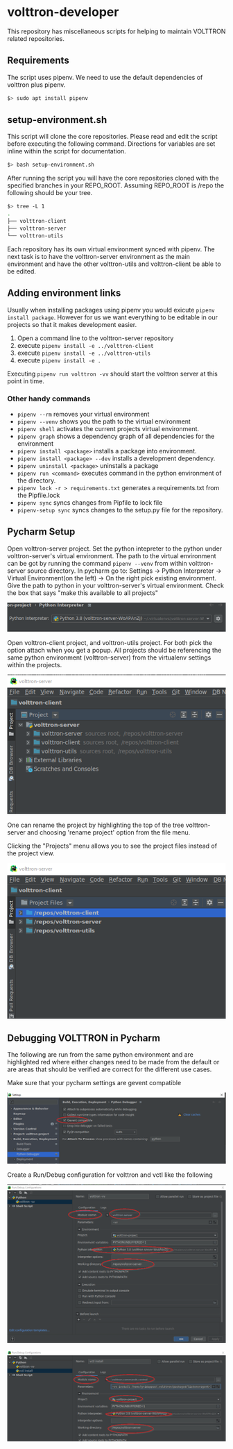 # volttron-developer

This repository has miscellaneous scripts for helping to maintain VOLTTRON
related repositories.  

## Requirements

The script uses pipenv.  We need to use the default dependencies of volttron plus
pipenv.  

```bash 
$> sudo apt install pipenv
```

## setup-environment.sh

This script will clone the core repositories.  Please read and edit the script before
executing the following command.  Directions for variables are set inline within
the script for documentation.

```bash
$> bash setup-environment.sh
```

After running the script you will have the core repositories cloned with the specified
branches in your REPO_ROOT.  Assuming REPO_ROOT is /repo the following should be your
tree.

```bash
$> tree -L 1
.
├── volttron-client
├── volttron-server
└── volttron-utils
```

Each repository has its own virtual environment synced with pipenv.  The next task
is to have the volttron-server environment as the main environment and have the other
volttron-utils and volttron-client be able to be edited.

##  Adding environment links

Usually when installing packages using pipenv you would exicute ```pipenv install package```.
However for us we want everything to be editable in our projects so that it makes development
easier.  

1. Open a command line to the volttron-server repository
2. execute ```pipenv install -e ../volttron-client```
3. execute ```pipenv install -e ../volttron-utils```
4. execute ```pipenv install -e .```

Executing ```pipenv run volttron -vv``` should start the volttron server at this point in time.

### Other handy commands

- ```pipenv --rm``` removes your virtual environment
- ```pipenv --venv``` shows you the path to the virtual environment
- ```pipenv shell``` activates the current projects virtual environment.
- ```pipenv graph``` shows a dependency graph of all dependencies for the environment
- ```pipenv install <package>``` installs a package into environment.
- ```pipenv install <package> --dev``` installs a development dependency.
- ```pipenv uninstall <package>``` uninstalls a package
- ```pipenv run <command>``` executes command in the python environment of the directory.
- ```pipenv lock -r > requirements.txt``` generates a requirements.txt from the Pipfile.lock
- ```pipenv sync``` syncs changes from Pipfile to lock file
- ```pipenv-setup sync``` syncs changes to the setup.py file for the repository.

## Pycharm Setup

Open volttron-server project. Set the python intepreter to the python under volttron-server's virtual environment. The path to the virtual environment can be got by running the command ```pipenv --venv``` from within volttron-server source directory.
In pycharm go to:
Settings -> Python Interpreter -> Virtual Environment(on the left) -> On the right pick existing environment. Give the path to python in your volttron-server's virtual environment. Check the box that says "make this available to all projects"

![Pycharm Interpretor Settings](images/pycharm-interpreter.png)


Open volttron-client project, and volttron-utils project. For both pick the option attach when you get a popup. All projects should be referencing the same python environment (volttron-server) from the virtualenv settings
within the projects.

![Pycharm Open Projects](images/pycharm-open-projects.png)


One can rename the project by highlighting the top of the tree volttron-server and choosing 'rename project' 
option from the file menu.

Clicking the "Projects" menu allows you to see the project files instead of the project view.

![Pycharm Project File View](images/pycharm-open-project-file-view.png)



## Debugging VOLTTRON in Pycharm

The following are run from the same python environment and are highlighted red where
either changes need to be made from the default or are areas that should be verified
are correct for the different use cases.

Make sure that your pycharm settings are gevent compatible

![Pycharm Gevent Compatible](images/pycharm-gevent.png)

Create a Run/Debug configuration for volttron and vctl like the following

![Pycharm Run volttron -vv](images/pycharm-config-debug-volttron.png)

![Pycharm Run vctl -vv command](images/pycharm-config-debug-volttron-control.png)
